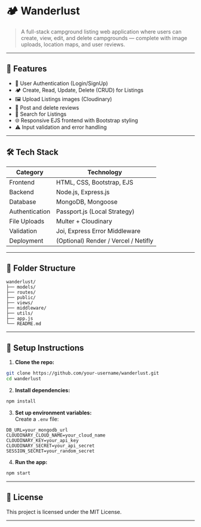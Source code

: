 # 🏕️ Wanderlust

> A full-stack campground listing web application where users can create, view, edit, and delete campgrounds — complete with image uploads, location maps, and user reviews.

---

## 🚀 Features

- 🔐 User Authentication (Login/SignUp)
- 🏕️ Create, Read, Update, Delete (CRUD) for Listings
- 🖼️ Upload Listings images (Cloudinary)
- 💬 Post and delete reviews
- 🔎 Search for Listings
- 🌐 Responsive EJS frontend with Bootstrap styling
- ⚠️ Input validation and error handling

---

## 🛠️ Tech Stack

| Category       | Technology                           |
| -------------- | ------------------------------------ |
| Frontend       | HTML, CSS, Bootstrap, EJS            |
| Backend        | Node.js, Express.js                  |
| Database       | MongoDB, Mongoose                    |
| Authentication | Passport.js (Local Strategy)         |
| File Uploads   | Multer + Cloudinary                  |
| Validation     | Joi, Express Error Middleware        |
| Deployment     | (Optional) Render / Vercel / Netifly |

---

## 📂 Folder Structure

```
wanderlust/
├── models/
├── routes/
├── public/
├── views/
├── middleware/
├── utils/
├── app.js
└── README.md
```

---

## 🧪 Setup Instructions

1. **Clone the repo:**

```bash
git clone https://github.com/your-username/wanderlust.git
cd wanderlust
```

2. **Install dependencies:**

```bash
npm install
```

3. **Set up environment variables:**  
   Create a `.env` file:

```env
DB_URL=your_mongodb_url
CLOUDINARY_CLOUD_NAME=your_cloud_name
CLOUDINARY_KEY=your_api_key
CLOUDINARY_SECRET=your_api_secret
SESSION_SECRET=your_random_secret
```

4. **Run the app:**

```bash
npm start
```

---

## 📄 License

This project is licensed under the MIT License.

---
